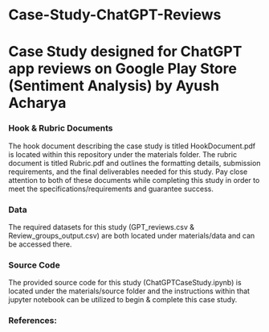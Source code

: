 # Case-Study-ChatGPT-Reviews
# Case Study designed for ChatGPT app reviews on Google Play Store (Sentiment Analysis) by Ayush Acharya

### Hook & Rubric Documents 

The hook document describing the case study is titled HookDocument.pdf is located within this repository under the materials folder. The rubric document is titled Rubric.pdf and outlines the formatting details, submission requirements, and the final deliverables needed for this study. Pay close attention to both of these documents while completing this study in order to meet the specifications/requirements and guarantee success. 

### Data 

The required datasets for this study (GPT_reviews.csv & Review_groups_output.csv) are both located under materials/data and can be accessed there. 

### Source Code

The provided source code for this study (ChatGPTCaseStudy.ipynb) is located under the materials/source folder and the instructions within that jupyter notebook can be utilized to begin & complete this case study. 

### References:
